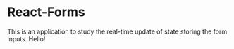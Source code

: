# React-Forms
This is an application to study the real-time update of state storing the form inputs. Hello!
